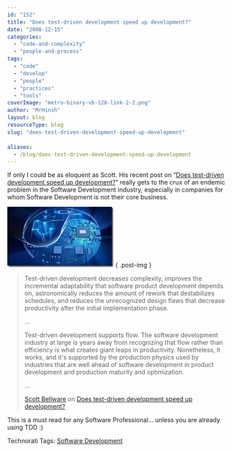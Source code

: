 ```yaml
---
id: "152"
title: "Does test-driven development speed up development?"
date: "2008-12-15"
categories:
  - "code-and-complexity"
  - "people-and-process"
tags:
  - "code"
  - "develop"
  - "people"
  - "practices"
  - "tools"
coverImage: "metro-binary-vb-128-link-2-2.png"
author: "MrHinsh"
layout: blog
resourceType: blog
slug: "does-test-driven-development-speed-up-development"

aliases:
  - /blog/does-test-driven-development-speed-up-development
---
```


If only I could be as eloquent as Scott. His recent post on “[Does test-driven development speed up development?](http://blog.scottbellware.com/2008/12/does-test-driven-development-speed-up.html)” really gets to the crux of an endemic problem in the Software Development industry, especially in companies for whom Software Development is not their core business.

[![](images/Doestestdrivendevelopmentspeedupdevelopm_CF47-iStock_000006327761XSmall_thumb-1-1.jpg)](http://blog.hinshelwood.com/files/2011/05/GWB-WindowsLiveWriter-Doestestdrivendevelopmentspeedupdevelopm_CF47-iStock_000006327761XSmall_2.jpg)
{ .post-img }

> Test-driven development decreases complexity, improves the incremental adaptability that software product development depends on, astronomically reduces the amount of rework that destabilizes schedules, and reduces the unrecognized design flaws that decrease productivity after the initial implementation phase.
>
> …
>
> Test-driven development supports flow. The software development industry at large is years away from recognizing that flow rather than efficiency is what creates giant leaps in productivity. Nonetheless, it works, and it's supported by the production physics used by industries that are well ahead of software development in product development and production maturity and optimization.
>
> …
>
> [Scott Bellware](http://blog.scottbellware.com/) on [Does test-driven development speed up development?](http://blog.scottbellware.com/2008/12/does-test-driven-development-speed-up.html)

This is a must read for any Software Professional… unless you are already using TDD :)

Technorati Tags: [Software Development](http://technorati.com/tags/Software+Development)

